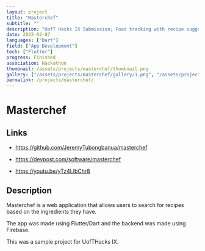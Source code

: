 ```yaml
---
layout: project
title: "Masterchef"
subtitle: ""
description: "UofT Hacks IX Submission; Food tracking with recipe suggestions"
date: 2022-02-07
languages: ["Dart"]
field: ["App Development"]
tech: ["Flutter"]
progress: Finished
association: Hackathon
thumbnail: /assets/projects/masterchef/thumbnail.png
gallery: ["/assets/projects/masterchef/gallery/1.png", "/assets/projects/masterchef/gallery/2.png", "/assets/projects/masterchef/gallery/3.png", "/assets/projects/masterchef/gallery/4.png", "/assets/projects/masterchef/gallery/5.png", "/assets/projects/masterchef/gallery/image.png"]
permalink: /projects/masterchef/
---
```


# Masterchef

## Links

- <https://github.com/JeremyTubongbanua/masterchef>

- <https://devpost.com/software/masterchef>

- <https://youtu.be/yTz4LIbChr8>

## Description

Masterchef is a web application that allows users to search for recipes based on the ingredients they have.

The app was made using Flutter/Dart and the backend was made using Firebase.

This was a sample project for UofTHacks IX.
